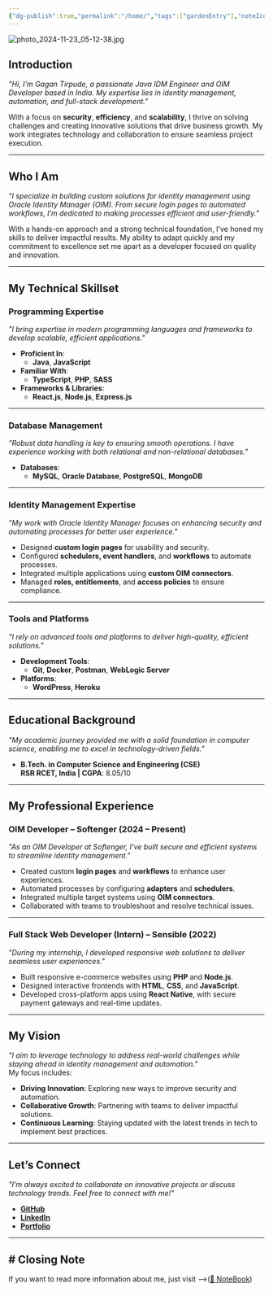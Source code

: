 ```yaml
---
{"dg-publish":true,"permalink":"/home/","tags":["gardenEntry"],"noteIcon":"","created":"2024-10-23T19:09:43.716+05:30","updated":"2024-11-23T05:39:48.282+05:30"}
---
```



![photo_2024-11-23_05-12-38.jpg](/img/user/Assets/profile/photo_2024-11-23_05-12-38.jpg)
## **Introduction**  
*"Hi, I’m Gagan Tirpude, a passionate Java IDM Engineer and OIM Developer based in India. My expertise lies in identity management, automation, and full-stack development."*  

With a focus on **security**, **efficiency**, and **scalability**, I thrive on solving challenges and creating innovative solutions that drive business growth. My work integrates technology and collaboration to ensure seamless project execution.

---

## **Who I Am**  
*"I specialize in building custom solutions for identity management using Oracle Identity Manager (OIM). From secure login pages to automated workflows, I’m dedicated to making processes efficient and user-friendly."*  

With a hands-on approach and a strong technical foundation, I’ve honed my skills to deliver impactful results. My ability to adapt quickly and my commitment to excellence set me apart as a developer focused on quality and innovation.

---

## **My Technical Skillset**  

### **Programming Expertise**  
*"I bring expertise in modern programming languages and frameworks to develop scalable, efficient applications."*  
- **Proficient In**:  
  - **Java**, **JavaScript**  
- **Familiar With**:  
  - **TypeScript**, **PHP**, **SASS**  
- **Frameworks & Libraries**:  
  - **React.js**, **Node.js**, **Express.js**  

---

### **Database Management**  
*"Robust data handling is key to ensuring smooth operations. I have experience working with both relational and non-relational databases."*  
- **Databases**:  
  - **MySQL**, **Oracle Database**, **PostgreSQL**, **MongoDB**  

---

### **Identity Management Expertise**  
*"My work with Oracle Identity Manager focuses on enhancing security and automating processes for better user experience."*  
- Designed **custom login pages** for usability and security.  
- Configured **schedulers, event handlers**, and **workflows** to automate processes.  
- Integrated multiple applications using **custom OIM connectors**.  
- Managed **roles, entitlements**, and **access policies** to ensure compliance.  

---

### **Tools and Platforms**  
*"I rely on advanced tools and platforms to deliver high-quality, efficient solutions."*  
- **Development Tools**:  
  - **Git**, **Docker**, **Postman**, **WebLogic Server**  
- **Platforms**:  
  - **WordPress**, **Heroku**

---

## **Educational Background**  
*"My academic journey provided me with a solid foundation in computer science, enabling me to excel in technology-driven fields."*  

- **B.Tech. in Computer Science and Engineering (CSE)**  
  **RSR RCET, India | CGPA**: 8.05/10  

---

## **My Professional Experience**  

### **OIM Developer – Softenger (2024 – Present)**  
*"As an OIM Developer at Softenger, I’ve built secure and efficient systems to streamline identity management."*  
- Created custom **login pages** and **workflows** to enhance user experiences.  
- Automated processes by configuring **adapters** and **schedulers**.  
- Integrated multiple target systems using **OIM connectors**.  
- Collaborated with teams to troubleshoot and resolve technical issues.  

---

### **Full Stack Web Developer (Intern) – Sensible (2022)**  
*"During my internship, I developed responsive web solutions to deliver seamless user experiences."*  
- Built responsive e-commerce websites using **PHP** and **Node.js**.  
- Designed interactive frontends with **HTML**, **CSS**, and **JavaScript**.  
- Developed cross-platform apps using **React Native**, with secure payment gateways and real-time updates.

---

## **My Vision**  
*"I aim to leverage technology to address real-world challenges while staying ahead in identity management and automation."*  
My focus includes:  
- **Driving Innovation**: Exploring new ways to improve security and automation.  
- **Collaborative Growth**: Partnering with teams to deliver impactful solutions.  
- **Continuous Learning**: Staying updated with the latest trends in tech to implement best practices.  

---

## **Let’s Connect**  
*"I’m always excited to collaborate on innovative projects or discuss technology trends. Feel free to connect with me!"*  
- **[GitHub](https://github.com/gagantirpude)**  
- **[LinkedIn](https://linkedin.com/in/gagantirpude)**  
- **[Portfolio](https://gagantirpude.com)**  

---

## **# Closing Note**  
If you want to read more information about me, just visit -->([📓 NoteBook](https://my-notebook-nu.vercel.app/roadmaps/roadmaps/))